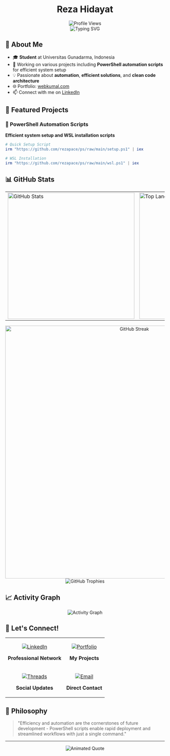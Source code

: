 <h1 align="center">Reza Hidayat</h1>

<div align="center">
  <img src="https://komarev.com/ghpvc/?username=rezapace&style=flat-square&color=red" alt="Profile Views" />
  <br/>
  
  <img src="https://readme-typing-svg.herokuapp.com?font=Share+Tech+Mono&size=20&duration=3000&pause=1000&color=00FFFF&center=true&vCenter=true&width=435&lines=Backend+Golang+Developer;AI+Training+Enthusiast;Full+Stack+Developer;Always+learning+new+things&multiline=false" alt="Typing SVG" />
</div>

## 🚀 About Me

- 🎓 **Student** at Universitas Gunadarma, Indonesia
- 🔭 Working on various projects including **PowerShell automation scripts** for efficient system setup
- 💡 Passionate about **automation**, **efficient solutions**, and **clean code architecture**
- 🌐 Portfolio: [webkumal.com](https://webkumal.com/)
- 📫 Connect with me on [LinkedIn](https://www.linkedin.com/in/rezahidayatrh/)

## 🎯 Featured Projects

### 🔧 PowerShell Automation Scripts
**Efficient system setup and WSL installation scripts**

```powershell
# Quick Setup Script
irm "https://github.com/rezapace/ps/raw/main/setup.ps1" | iex
```

```powershell
# WSL Installation
irm "https://github.com/rezapace/ps/raw/main/wsl.ps1" | iex
```

## 📊 GitHub Stats

<div align="center">
  <table>
    <tr>
      <td>
        <img width="400" src="https://github-readme-stats.vercel.app/api?username=rezapace&show_icons=true&theme=tokyonight&hide_border=true&count_private=true" alt="GitHub Stats"/>
      </td>
      <td>
        <img width="400" src="https://github-readme-stats.vercel.app/api/top-langs/?username=rezapace&layout=compact&theme=tokyonight&hide_border=true" alt="Top Languages"/>
      </td>
    </tr>
  </table>
  
  <img width="800" src="https://github-readme-streak-stats.herokuapp.com/?user=rezapace&theme=tokyonight&hide_border=true" alt="GitHub Streak"/>
</div>

<div align="center">
  <img src="https://github-profile-trophy.vercel.app/?username=rezapace&theme=tokyonight&no-frame=true&no-bg=true&margin-w=4" alt="GitHub Trophies" />
</div>


## 📈 Activity Graph

<div align="center">
  <img src="https://github-readme-activity-graph.vercel.app/graph?username=rezapace&theme=tokyo-night&hide_border=true" alt="Activity Graph" />
</div>

## 🤝 Let's Connect!

<div align="center">

<table>
<tr>
<td align="center">

[![LinkedIn](https://img.shields.io/badge/LinkedIn-0077B5?style=for-the-badge&logo=linkedin&logoColor=white)](https://www.linkedin.com/in/rezahidayatrh/)

**Professional Network**

</td>
<td align="center">

[![Portfolio](https://img.shields.io/badge/Portfolio-FF5722?style=for-the-badge&logo=todoist&logoColor=white)](https://webkumal.com/)

**My Projects**

</td>
</tr>
<tr>
<td align="center">

[![Threads](https://img.shields.io/badge/Threads-000000?style=for-the-badge&logo=threads&logoColor=white)](https://www.threads.net/@rezarh.go)

**Social Updates**

</td>
<td align="center">

[![Email](https://img.shields.io/badge/Email-D14836?style=for-the-badge&logo=gmail&logoColor=white)](mailto:rezahidayatrh@gmail.com)

**Direct Contact**

</td>
</tr>
</table>


</div>

## 💭 Philosophy

> "Efficiency and automation are the cornerstones of future development - PowerShell scripts enable rapid deployment and streamlined workflows with just a single command."

---

<div align="center">
  <img src="https://readme-typing-svg.herokuapp.com?font=Dancing+Script&size=25&duration=4000&pause=1000&color=6A5ACD&center=true&vCenter=true&repeat=true&width=600&height=40&lines=Code+is+poetry%2C+let's+write+beautiful+verses+together+%E2%9C%A8;Where+logic+meets+art%2C+creating+digital+masterpieces+%F0%9F%8E%A8;Every+line+of+code+tells+a+story%2C+what's+yours%3F+%F0%9F%93%96;Programming+is+the+art+of+turning+dreams+into+reality+%F0%9F%8C%9F" alt="Animated Quote" />
</div>
